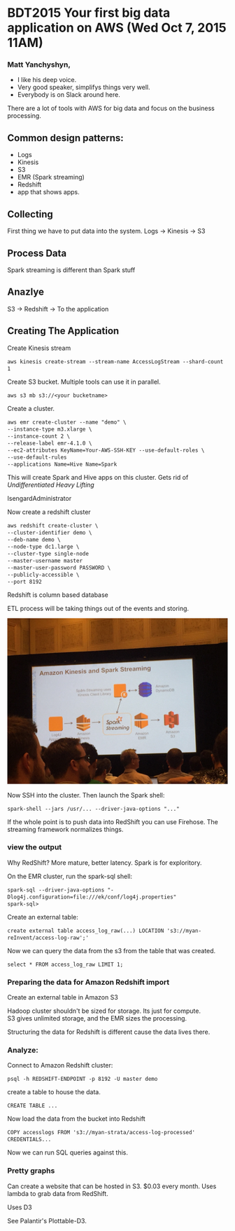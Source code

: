 # BDT2015 Your first big data application on AWS (Wed Oct 7, 2015 11AM)
### Matt Yanchyshyn, 
* I like his deep voice. 
* Very good speaker, simplifys things very well. 
* Everybody is on Slack around here. 

There are a lot of tools with AWS for big data and focus on the business
processing.  

## Common design patterns: 
* Logs
* Kinesis
* S3
* EMR (Spark streaming)
* Redshift
* app that shows apps. 

## Collecting

First thing we have to put data into the system. 
Logs -> Kinesis -> S3
 
## Process Data

Spark streaming is different than Spark stuff

## Anazlye
S3 -> Redshift -> To the application

## Creating The Application
Create Kinesis stream

```
aws kinesis create-stream --stream-name AccessLogStream --shard-count 1
```

Create S3 bucket.  Multiple tools can use it in parallel. 

```
aws s3 mb s3://<your bucketname>
```

Create a cluster. 

```
aws emr create-cluster --name "demo" \
--instance-type m3.xlarge \
--instance-count 2 \
--release-label emr-4.1.0 \
--ec2-attributes KeyName=Your-AWS-SSH-KEY --use-default-roles \
--use-default-rules
--applications Name=Hive Name=Spark
```

This will create Spark and Hive apps on this cluster.  Gets rid of _Undifferentiated Heavy Lifting_

IsengardAdministrator

Now create a redshift cluster

```
aws redshift create-cluster \
--cluster-identifier demo \
--deb-name demo \
--node-type dc1.large \
--cluster-type single-node
--master-username master
--master-user-password PASSWORD \
--publicly-accessible \
--port 8192
```

Redshift is column based database

ETL process will be taking things out of the events and storing. 

![streaming](./images/streaming.jpg)

Now SSH into the cluster.  Then launch the Spark shell: 

```
spark-shell --jars /usr/... --driver-java-options "..."
```

If the whole point is to push data into RedShift you can use Firehose. The streaming framework normalizes things. 

### view the output
Why RedShift? More mature, better latency. Spark is for exploritory. 

On the EMR cluster, run the spark-sql shell: 
```
spark-sql --driver-java-options "-Dlog4j.configuration=file:///ek/conf/log4j.properties"
spark-sql>
```

Create an external table: 

```
create external table access_log_raw(...) LOCATION 's3://myan-reInvent/access-log-raw';'
```

Now we can query the data from the s3 from the table that was created. 
```
select * FROM access_log_raw LIMIT 1;
```

### Preparing the data for Amazon Redshift import

Create an external table in Amazon S3

Hadoop cluster shouldn't be sized for storage.  Its just for compute.  
S3 gives unlimited storage, and the EMR sizes the processing. 

Structuring the data for Redshift is different cause the data lives there.

### Analyze:
Connect to Amazon Redshift cluster: 
```
psql -h REDSHIFT-ENDPOINT -p 8192 -U master demo
``` 
create a table to house the data. 
```
CREATE TABLE ...
```
Now load the data from the bucket into Redshift
```
COPY accesslogs FROM 's3://myan-strata/access-log-processed' CREDENTIALS...
```

Now we can run SQL queries against this. 

### Pretty graphs

Can create a website that can be hosted in S3.  $0.03 every month.  Uses lambda to grab data from RedShift. 

Uses D3 

See Palantir's Plottable-D3. 
